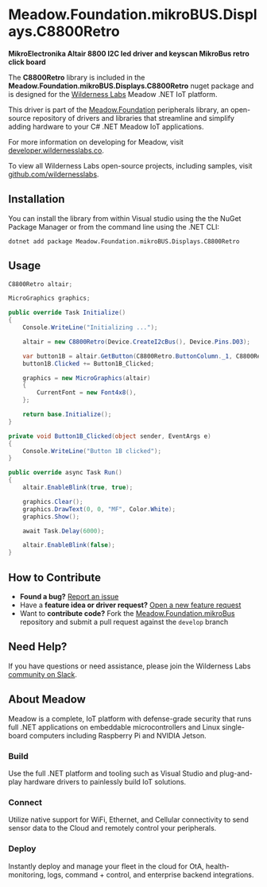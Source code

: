 # Meadow.Foundation.mikroBUS.Displays.C8800Retro

**MikroElectronika Altair 8800 I2C led driver and keyscan MikroBus retro click board**

The **C8800Retro** library is included in the **Meadow.Foundation.mikroBUS.Displays.C8800Retro** nuget package and is designed for the [Wilderness Labs](www.wildernesslabs.co) Meadow .NET IoT platform.

This driver is part of the [Meadow.Foundation](https://developer.wildernesslabs.co/Meadow/Meadow.Foundation/) peripherals library, an open-source repository of drivers and libraries that streamline and simplify adding hardware to your C# .NET Meadow IoT applications.

For more information on developing for Meadow, visit [developer.wildernesslabs.co](http://developer.wildernesslabs.co/).

To view all Wilderness Labs open-source projects, including samples, visit [github.com/wildernesslabs](https://github.com/wildernesslabs/).

## Installation

You can install the library from within Visual studio using the the NuGet Package Manager or from the command line using the .NET CLI:

`dotnet add package Meadow.Foundation.mikroBUS.Displays.C8800Retro`
## Usage

```csharp
C8800Retro altair;

MicroGraphics graphics;

public override Task Initialize()
{
    Console.WriteLine("Initializing ...");

    altair = new C8800Retro(Device.CreateI2cBus(), Device.Pins.D03);

    var button1B = altair.GetButton(C8800Retro.ButtonColumn._1, C8800Retro.ButtonRow.B);
    button1B.Clicked += Button1B_Clicked;

    graphics = new MicroGraphics(altair)
    {
        CurrentFont = new Font4x8(),
    };

    return base.Initialize();
}

private void Button1B_Clicked(object sender, EventArgs e)
{
    Console.WriteLine("Button 1B clicked");
}

public override async Task Run()
{
    altair.EnableBlink(true, true);

    graphics.Clear();
    graphics.DrawText(0, 0, "MF", Color.White);
    graphics.Show();

    await Task.Delay(6000);

    altair.EnableBlink(false);
}

```
## How to Contribute

- **Found a bug?** [Report an issue](https://github.com/WildernessLabs/Meadow_Issues/issues)
- Have a **feature idea or driver request?** [Open a new feature request](https://github.com/WildernessLabs/Meadow_Issues/issues)
- Want to **contribute code?** Fork the [Meadow.Foundation.mikroBus](https://github.com/WildernessLabs/Meadow.Foundation.mikroBus) repository and submit a pull request against the `develop` branch


## Need Help?

If you have questions or need assistance, please join the Wilderness Labs [community on Slack](http://slackinvite.wildernesslabs.co/).
## About Meadow

Meadow is a complete, IoT platform with defense-grade security that runs full .NET applications on embeddable microcontrollers and Linux single-board computers including Raspberry Pi and NVIDIA Jetson.

### Build

Use the full .NET platform and tooling such as Visual Studio and plug-and-play hardware drivers to painlessly build IoT solutions.

### Connect

Utilize native support for WiFi, Ethernet, and Cellular connectivity to send sensor data to the Cloud and remotely control your peripherals.

### Deploy

Instantly deploy and manage your fleet in the cloud for OtA, health-monitoring, logs, command + control, and enterprise backend integrations.


